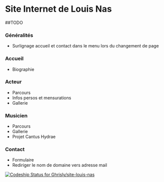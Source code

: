 # Site Internet de Louis Nas
##TODO
### Généralités
* Surlignage accueil et contact dans le menu lors du changement de page

### Accueil
* Biographie

### Acteur
* Parcours 
* Infos persos et mensurations
* Gallerie

### Musicien
* Parcours
* Gallerie
* Projet Cantus Hydrae

### Contact
* Formulaire 
* Rediriger le nom de domaine vers adresse mail

[ ![Codeship Status for Ghrisly/site-louis-nas](https://www.codeship.io/projects/a2c9ad50-1193-0132-457d-4ae998170795/status)](https://www.codeship.io/projects/33052)